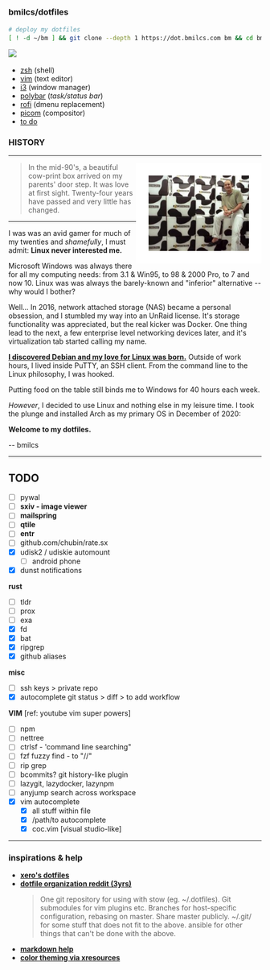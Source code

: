 
### bmilcs/dotfiles

``` bash
# deploy my dotfiles
[ ! -d ~/bm ] && git clone --depth 1 https://dot.bmilcs.com bm && cd bm && ./install.sh
```
<kbd>
<a href="img/rice-2021-05-30.png"><img src="img/rice-2021-05-30.png"></a>
</kbd>

- [zsh](/zsh/.config/zsh/) (shell)
- [vim](/vim/.config/nvim) (text editor)
- [i3](/opt/i3/.config/i3) (window manager)
- [polybar](/opt/polybar/.config/polybar/) (*task/status bar*)
- [rofi](/opt/rofi/.config/rofi) (dmenu replacement)
- [picom](/opt/picom/.config/picom/config) (compositor)
- [to do](#todo)

### HISTORY
---
<img align="right" src="img/gw.jpeg" width=200 style="border: 25px solid white">

> In the mid-90's, a beautiful cow-print box arrived on my parents' door step.  It was love at first sight. Twenty-four years have passed and very little has changed. 

---

I was was an avid gamer for much of my twenties and *shamefully*, I must admit: **Linux never interested me.**

Microsoft Windows was always there for all my computing needs: from 3.1 & Win95, to 98 & 2000 Pro, to 7 and now 10. Linux was 
was always the barely-known and "inferior" alternative -- why would I bother?

Well... In 2016, network attached storage (NAS) became a personal obsession, and I stumbled my way into an UnRaid license.
It's storage functionality was appreciated, but the real kicker was Docker. One thing lead to the next, a few 
enterprise level networking devices later, and it's virtualization tab started calling my name.

[**I discovered Debian and my love for Linux was born.**](https://github.com/bmilcs/linux) Outside of work hours, I lived inside PuTTY, an SSH client. From the command line to the Linux philosophy, I was hooked.

Putting food on the table still binds me to Windows for 40 hours each week.

*However*, I decided to use Linux and nothing else in my leisure time. I took the plunge 
and installed Arch as my primary OS in December of 2020:

**Welcome to my dotfiles.** 

-- bmilcs

---

<a name="todo"/>

## TODO

- [ ] pywal
- [ ] **sxiv - image viewer**
- [ ] **mailspring** 
- [ ] **qtile**
- [ ] **entr**
- [ ] github.com/chubin/rate.sx
- [x] udisk2 / udiskie automount
  - [ ] android phone 
- [x] dunst notifications

**rust**

- [ ] tldr
- [ ] prox
- [ ] exa
- [x] fd
- [x] bat
- [x] ripgrep
- [x] github aliases

**misc**
- [ ] ssh keys > private repo
- [x] autocomplete git status > diff > to add workflow

**VIM** [ref: youtube vim super powers]
- [ ] npm
- [ ] nettree
- [ ] ctrlsf - 'command line searching"
- [ ] fzf fuzzy find - to "//"
- [ ] rip grep
- [ ] bcommits? git history-like plugin
- [ ] lazygit, lazydocker, lazynpm
- [ ] anyjump search across workspace
- [x] vim autocomplete
    - [x]  all stuff within file 
    - [x]  /path/to autocomplete
    - [x] coc.vim [visual studio-like]

---

### inspirations & help

- [**xero's dotfiles**](https://github.com/xero/dotfiles)
- [**dotfile organization reddit (3yrs)**](https://www.reddit.com/r/linux/comments/61dbym/managing_dotfiles_a_survey/) 
  > One git repository for using with stow (eg. ~/.dotfiles). Git submodules for vim plugins etc. Branches for host-specific configuration, rebasing on master. Share master publicly.
  > ~/.git/ for some stuff that does not fit to the above.
  > ansible for other things that can't be done with the above.
- [**markdown help**](https://guides.github.com/features/mastering-markdown/)
- [**color theming via xresources**](https://www.reddit.com/r/unixporn/comments/8giij5/guide_defining_program_colors_through_xresources/)


